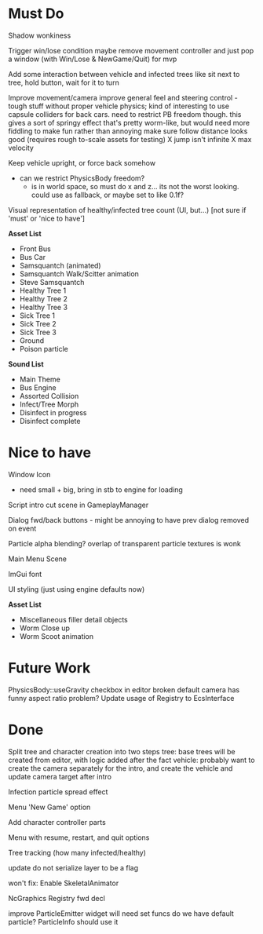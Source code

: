 
# Must Do
Shadow wonkiness

Trigger win/lose condition
  maybe remove movement controller and just pop a window (with Win/Lose & NewGame/Quit) for mvp

Add some interaction between vehicle and infected trees
  like sit next to tree, hold button, wait for it to turn

Improve movement/camera
  improve general feel and steering control
    - tough stuff without proper vehicle physics; kind of interesting to use capsule colliders for back cars.
      need to restrict PB freedom though. this gives a sort of springy effect that's pretty worm-like, but
      would need more fiddling to make fun rather than annoying
  make sure follow distance looks good (requires rough to-scale assets for testing)
  X jump isn't infinite
  X max velocity

Keep vehicle upright, or force back somehow
  - can we restrict PhysicsBody freedom?
    - is in world space, so must do x and z... its not the worst looking. could use as fallback, or maybe set to like 0.1f?

Visual representation of healthy/infected tree count (UI, but...) [not sure if 'must' or 'nice to have']


**Asset List**

 - Front Bus
 - Bus Car
 - Samsquantch (animated)
 - Samsquantch Walk/Scitter animation
 - Steve Samsquantch
 - Healthy Tree 1
 - Healthy Tree 2
 - Healthy Tree 3
 - Sick Tree 1
 - Sick Tree 2
 - Sick Tree 3
 - Ground
 - Poison particle

**Sound List**
- Main Theme
- Bus Engine
- Assorted Collision
- Infect/Tree Morph
- Disinfect in progress
- Disinfect complete

# Nice to have
Window Icon
  - need small + big, bring in stb to engine for loading

Script intro cut scene in GameplayManager

Dialog fwd/back buttons - might be annoying to have prev dialog removed on event

Particle alpha blending?
  overlap of transparent particle textures is wonk

Main Menu Scene

ImGui font

UI styling (just using engine defaults now)


**Asset List**

 - Miscellaneous filler detail objects
 - Worm Close up
 - Worm Scoot animation
  

# Future Work

PhysicsBody::useGravity checkbox in editor broken
default camera has funny aspect ratio problem?
Update usage of Registry to EcsInterface

# Done
Split tree and character creation into two steps
  tree: base trees will be created from editor, with logic added after the fact
  vehicle: probably want to create the camera separately for the intro, and create
           the vehicle and update camera target after intro

Infection particle spread effect

Menu 'New Game' option

Add character controller parts

Menu with resume, restart, and quit options

Tree tracking (how many infected/healthy)

update do not serialize layer to be a flag

won't fix: Enable SkeletalAnimator

NcGraphics Registry fwd decl

improve ParticleEmitter widget
  will need set funcs
do we have default particle? ParticleInfo should use it

